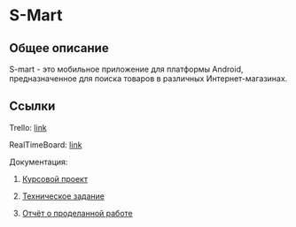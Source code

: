 # S-Mart
## Общее описание
S-mart - это мобильное приложение  для платформы Android, предназначенное для поиска товаров в различных Интернет-магазинах.

## Ссылки
Trello: [link](https://trello.com/b/axC43PUO/s-mart)

RealTimeBoard: [link](https://realtimeboard.com/app/board/o9J_kxgTYOc=/)

Документация:

1. [Курсовой проект](./docs/Курсовой%20проект.docx)

2. [Техническое задание](./docs/ТЗ.docx)

3. [Отчёт о проделанной работе](./docs/Отчёт%20о%20проделанной%20работе.docx)
